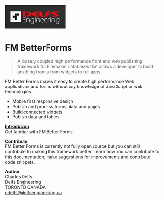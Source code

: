 # ![Delfs&apos; Engineering Logo](/assets/1486254174620.png)

# FM BetterForms

> A loosely coupled high performance front end web publishing framework for Filemaker databases that allows a developer to build anything from a from widgets to full apps.

FM Better Forms makes it easy to create high performance Web applications and forms without any knowledge of JavaScript or web technologies.

* Mobile first responsive design
* Publish and process forms, data and pages
* Build connected widgets
* Publish data and tables

[**Introducion**](/introduction.md)  
Get familiar with FM Better Forms.

[**Contribute**](/misc/contribute.md)  
FM Better Forms is currently not fully open source but you can still contribute to making this framework better. Learn how you can contribute to this documentation, make suggestions for improvements and contribute code snippets.

**Author**  
Charles Delfs   
Delfs Engineering  
TORONTO CANADA   
cdelfs@delfsengineering.ca

